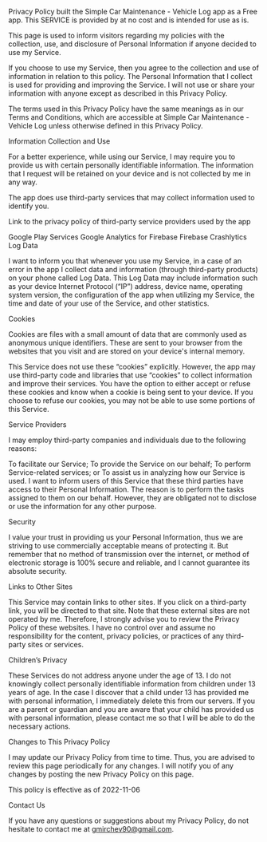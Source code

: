 Privacy Policy
built the Simple Car Maintenance - Vehicle Log app as a Free app. This SERVICE is provided 
by at no cost and is intended for use as is.

This page is used to inform visitors regarding my policies with the 
collection, use, and disclosure of Personal Information if anyone decided 
to use my Service.

If you choose to use my Service, then you agree to the collection and use 
of information in relation to this policy. The Personal Information that I 
collect is used for providing and improving the Service. I will not use or 
share your information with anyone except as described in this Privacy 
Policy.

The terms used in this Privacy Policy have the same meanings as in our 
Terms and Conditions, which are accessible at Simple Car Maintenance - Vehicle Log unless 
otherwise defined in this Privacy Policy.

Information Collection and Use

For a better experience, while using our Service, I may require you to 
provide us with certain personally identifiable information. The 
information that I request will be retained on your device and is not 
collected by me in any way.

The app does use third-party services that may collect information used to 
identify you.

Link to the privacy policy of third-party service providers used by the 
app

Google Play Services
Google Analytics for Firebase
Firebase Crashlytics
Log Data

I want to inform you that whenever you use my Service, in a case of an 
error in the app I collect data and information (through third-party 
products) on your phone called Log Data. This Log Data may include 
information such as your device Internet Protocol (“IP”) address, device 
name, operating system version, the configuration of the app when 
utilizing my Service, the time and date of your use of the Service, and 
other statistics.

Cookies

Cookies are files with a small amount of data that are commonly used as 
anonymous unique identifiers. These are sent to your browser from the 
websites that you visit and are stored on your device's internal memory.

This Service does not use these “cookies” explicitly. However, the app may 
use third-party code and libraries that use “cookies” to collect 
information and improve their services. You have the option to either 
accept or refuse these cookies and know when a cookie is being sent to 
your device. If you choose to refuse our cookies, you may not be able to 
use some portions of this Service.

Service Providers

I may employ third-party companies and individuals due to the following 
reasons:

To facilitate our Service;
To provide the Service on our behalf;
To perform Service-related services; or
To assist us in analyzing how our Service is used.
I want to inform users of this Service that these third parties have 
access to their Personal Information. The reason is to perform the tasks 
assigned to them on our behalf. However, they are obligated not to 
disclose or use the information for any other purpose.

Security

I value your trust in providing us your Personal Information, thus we are 
striving to use commercially acceptable means of protecting it. But 
remember that no method of transmission over the internet, or method of 
electronic storage is 100% secure and reliable, and I cannot guarantee its 
absolute security.

Links to Other Sites

This Service may contain links to other sites. If you click on a 
third-party link, you will be directed to that site. Note that these 
external sites are not operated by me. Therefore, I strongly advise you to 
review the Privacy Policy of these websites. I have no control over and 
assume no responsibility for the content, privacy policies, or practices 
of any third-party sites or services.

Children’s Privacy

These Services do not address anyone under the age of 13. I do not 
knowingly collect personally identifiable information from children under 
13 years of age. In the case I discover that a child under 13 has provided 
me with personal information, I immediately delete this from our servers. 
If you are a parent or guardian and you are aware that your child has 
provided us with personal information, please contact me so that I will be 
able to do the necessary actions.

Changes to This Privacy Policy

I may update our Privacy Policy from time to time. Thus, you are advised 
to review this page periodically for any changes. I will notify you of any 
changes by posting the new Privacy Policy on this page.

This policy is effective as of 2022-11-06

Contact Us

If you have any questions or suggestions about my Privacy Policy, do not 
hesitate to contact me at gmirchev90@gmail.com.

